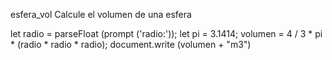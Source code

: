 esfera_vol
Calcule el volumen de una esfera

let radio = parseFloat (prompt ('radio:'));
let pi = 3.1414; 
volumen = 4 / 3 * pi * (radio * radio * radio);
document.write (volumen + "m3")

